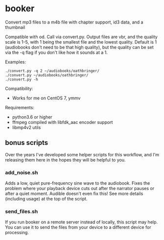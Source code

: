 # booker
Convert mp3 files to a m4b file with chapter support, id3 data, and a thumbnail

Compatible with od. Call via convert.py. Output files are vbr, and the quality scale is 1-5, with 1 being the smallest file and the lowest quality. Default is 1 (audiobooks don't need to be that high quality), but the quality can be set via the -q flag if you don't like how it sounds at a 1.

Examples:
```
./convert.py -q 2 ~/audiobooks/oathbringer/
./convert.py ~/audiobooks/oathbringer/
./convert.py -h
```

Compatibility:
- Works for me on CentOS 7, ymmv

Requirements:
- python3.6 or higher
- ffmpeg compiled with libfdk_aac encoder support
- libmp4v2 utils

## bonus scripts
Over the years I've developed some helper scripts for this workflow, and I'm releasing them here in the hopes they will be helpful to you.

### add_noise.sh
Adds a low, quiet pure-frequency sine wave to the audiobook. Fixes the problem where your playback device cuts out after the narrator pauses or after a quiet moment. Audible doesn't even fix this! See more details (including usage) at the top of the script.

### send_files.sh
If you run booker on a remote server instead of locally, this script may help. You can use it to send the files from your device to a different device for processing.
